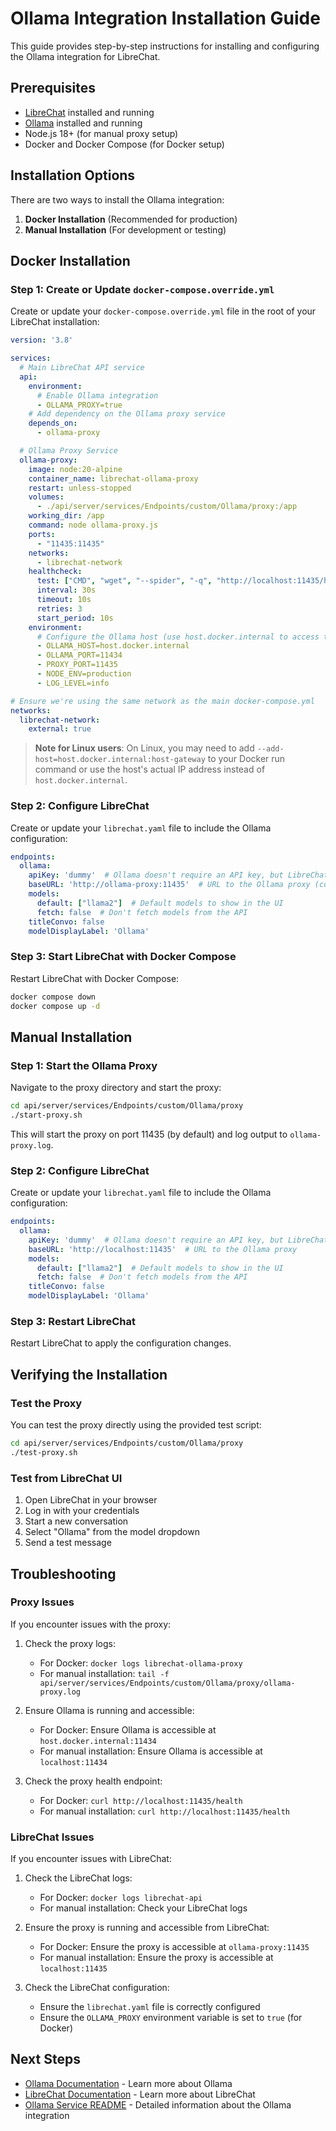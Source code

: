 # Ollama Integration Installation Guide

This guide provides step-by-step instructions for installing and configuring the Ollama integration for LibreChat.

## Prerequisites

- [LibreChat](https://github.com/danny-avila/LibreChat) installed and running
- [Ollama](https://ollama.ai/) installed and running
- Node.js 18+ (for manual proxy setup)
- Docker and Docker Compose (for Docker setup)

## Installation Options

There are two ways to install the Ollama integration:

1. **Docker Installation** (Recommended for production)
2. **Manual Installation** (For development or testing)

## Docker Installation

### Step 1: Create or Update `docker-compose.override.yml`

Create or update your `docker-compose.override.yml` file in the root of your LibreChat installation:

```yaml
version: '3.8'

services:
  # Main LibreChat API service
  api:
    environment:
      # Enable Ollama integration
      - OLLAMA_PROXY=true
    # Add dependency on the Ollama proxy service
    depends_on:
      - ollama-proxy

  # Ollama Proxy Service
  ollama-proxy:
    image: node:20-alpine
    container_name: librechat-ollama-proxy
    restart: unless-stopped
    volumes:
      - ./api/server/services/Endpoints/custom/Ollama/proxy:/app
    working_dir: /app
    command: node ollama-proxy.js
    ports:
      - "11435:11435"
    networks:
      - librechat-network
    healthcheck:
      test: ["CMD", "wget", "--spider", "-q", "http://localhost:11435/health"]
      interval: 30s
      timeout: 10s
      retries: 3
      start_period: 10s
    environment:
      # Configure the Ollama host (use host.docker.internal to access the host machine)
      - OLLAMA_HOST=host.docker.internal
      - OLLAMA_PORT=11434
      - PROXY_PORT=11435
      - NODE_ENV=production
      - LOG_LEVEL=info

# Ensure we're using the same network as the main docker-compose.yml
networks:
  librechat-network:
    external: true
```

> **Note for Linux users**: On Linux, you may need to add `--add-host=host.docker.internal:host-gateway` to your Docker run command or use the host's actual IP address instead of `host.docker.internal`.

### Step 2: Configure LibreChat

Create or update your `librechat.yaml` file to include the Ollama configuration:

```yaml
endpoints:
  ollama:
    apiKey: 'dummy'  # Ollama doesn't require an API key, but LibreChat expects one
    baseURL: 'http://ollama-proxy:11435'  # URL to the Ollama proxy (container name)
    models:
      default: ["llama2"]  # Default models to show in the UI
      fetch: false  # Don't fetch models from the API
    titleConvo: false
    modelDisplayLabel: 'Ollama'
```

### Step 3: Start LibreChat with Docker Compose

Restart LibreChat with Docker Compose:

```bash
docker compose down
docker compose up -d
```

## Manual Installation

### Step 1: Start the Ollama Proxy

Navigate to the proxy directory and start the proxy:

```bash
cd api/server/services/Endpoints/custom/Ollama/proxy
./start-proxy.sh
```

This will start the proxy on port 11435 (by default) and log output to `ollama-proxy.log`.

### Step 2: Configure LibreChat

Create or update your `librechat.yaml` file to include the Ollama configuration:

```yaml
endpoints:
  ollama:
    apiKey: 'dummy'  # Ollama doesn't require an API key, but LibreChat expects one
    baseURL: 'http://localhost:11435'  # URL to the Ollama proxy
    models:
      default: ["llama2"]  # Default models to show in the UI
      fetch: false  # Don't fetch models from the API
    titleConvo: false
    modelDisplayLabel: 'Ollama'
```

### Step 3: Restart LibreChat

Restart LibreChat to apply the configuration changes.

## Verifying the Installation

### Test the Proxy

You can test the proxy directly using the provided test script:

```bash
cd api/server/services/Endpoints/custom/Ollama/proxy
./test-proxy.sh
```

### Test from LibreChat UI

1. Open LibreChat in your browser
2. Log in with your credentials
3. Start a new conversation
4. Select "Ollama" from the model dropdown
5. Send a test message

## Troubleshooting

### Proxy Issues

If you encounter issues with the proxy:

1. Check the proxy logs:
   - For Docker: `docker logs librechat-ollama-proxy`
   - For manual installation: `tail -f api/server/services/Endpoints/custom/Ollama/proxy/ollama-proxy.log`

2. Ensure Ollama is running and accessible:
   - For Docker: Ensure Ollama is accessible at `host.docker.internal:11434`
   - For manual installation: Ensure Ollama is accessible at `localhost:11434`

3. Check the proxy health endpoint:
   - For Docker: `curl http://localhost:11435/health`
   - For manual installation: `curl http://localhost:11435/health`

### LibreChat Issues

If you encounter issues with LibreChat:

1. Check the LibreChat logs:
   - For Docker: `docker logs librechat-api`
   - For manual installation: Check your LibreChat logs

2. Ensure the proxy is running and accessible from LibreChat:
   - For Docker: Ensure the proxy is accessible at `ollama-proxy:11435`
   - For manual installation: Ensure the proxy is accessible at `localhost:11435`

3. Check the LibreChat configuration:
   - Ensure the `librechat.yaml` file is correctly configured
   - Ensure the `OLLAMA_PROXY` environment variable is set to `true` (for Docker)

## Next Steps

- [Ollama Documentation](https://github.com/ollama/ollama/tree/main/docs) - Learn more about Ollama
- [LibreChat Documentation](https://www.librechat.ai/docs) - Learn more about LibreChat
- [Ollama Service README](./service-readme.md) - Detailed information about the Ollama integration 